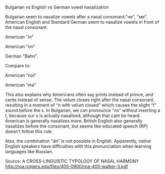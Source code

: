 Bulgarian vs English vs German vowel nasalization

Bulgarian seem to nasalize vowels after a nasal consonant:"не", "ме". American English and Standard German seem to nasalize vowels in front of the nasal consonant:

American "in"

American "on"

German "Bahn".

Compare to:

American “not”

American “ma”

This also explains why Americans often say prints instead of prince, and cents instead of sense. The velum closes right after the nasal consonant, resulting in a moment of “n with velum closed” which causes the slight “t” sound before the s.
In Bulgarian, we can pronounce "ns" without inserting a t, because our s is actually nasalised, although that cant be heard.
American is generally nasalizes more.
British English also generally nasalizes before the consonant, but seems like educated speech (RP) doesn't follow this rule.

Also, the combination "dn" is not possible in English. Apparently, native English speakers have difficulties with this pronunciation when learning languages like Russian.

Source: A CROSS-LINGUISTIC TYPOLOGY OF NASAL HARMONY http://roa.rutgers.edu/files/405-0800/roa-405-walker-3.pdf
